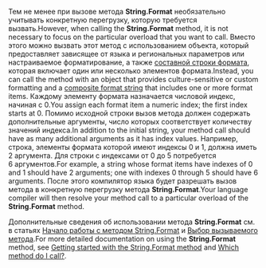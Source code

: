  
<span data-ttu-id="3e1c2-101">Тем не менее при вызове метода **String.Format** необязательно учитывать конкретную перегрузку, которую требуется вызвать.</span><span class="sxs-lookup"><span data-stu-id="3e1c2-101">However, when calling the **String.Format** method, it is not necessary to focus on the particular overload that you want to call.</span></span> <span data-ttu-id="3e1c2-102">Вместо этого можно вызвать этот метод с использованием объекта, который предоставляет зависящее от языка и региональных параметров или настраиваемое форматирование, а также [составной строки формата](~/docs/standard/base-types/composite-formatting.md), которая включает один или несколько элементов формата.</span><span class="sxs-lookup"><span data-stu-id="3e1c2-102">Instead, you can call the method with an object that provides culture-sensitive or custom formatting and a [composite format string](~/docs/standard/base-types/composite-formatting.md) that includes one or more format items.</span></span> <span data-ttu-id="3e1c2-103">Каждому элементу формата назначается числовой индекс, начиная с 0.</span><span class="sxs-lookup"><span data-stu-id="3e1c2-103">You assign each format item a numeric index; the first index starts at 0.</span></span> <span data-ttu-id="3e1c2-104">Помимо исходной строки вызов метода должен содержать дополнительные аргументы, число которых соответствует количеству значений индекса.</span><span class="sxs-lookup"><span data-stu-id="3e1c2-104">In addition to the initial string, your method call should have as many additional arguments as it has index values.</span></span> <span data-ttu-id="3e1c2-105">Например, строка, элементы формата которой имеют индексы 0 и 1, должна иметь 2 аргумента. Для строки с индексами от 0 до 5 потребуется 6 аргументов.</span><span class="sxs-lookup"><span data-stu-id="3e1c2-105">For example, a string whose format items have indexes of 0 and 1 should have 2 arguments; one with indexes 0 through 5 should have 6 arguments.</span></span> <span data-ttu-id="3e1c2-106">После этого компилятор языка будет разрешать вызов метода в конкретную перегрузку метода **String.Format**.</span><span class="sxs-lookup"><span data-stu-id="3e1c2-106">Your language compiler will then resolve your method call to a particular overload of the **String.Format** method.</span></span>   

<span data-ttu-id="3e1c2-107">Дополнительные сведения об использовании метода **String.Format** см. в статьях [Начало работы с методом String.Format](#Starting) и [Выбор вызываемого метода](#FTaskList).</span><span class="sxs-lookup"><span data-stu-id="3e1c2-107">For more detailed documentation on using the **String.Format** method, see [Getting started with the String.Format method](#Starting) and [Which method do I call?](#FTaskList).</span></span>   

